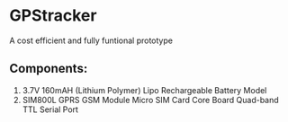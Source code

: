 # GPStracker
A cost efficient and fully funtional prototype

## Components:
1. 3.7V 160mAH (Lithium Polymer) Lipo Rechargeable Battery Model
2. SIM800L GPRS GSM Module Micro SIM Card Core Board Quad-band TTL Serial Port




